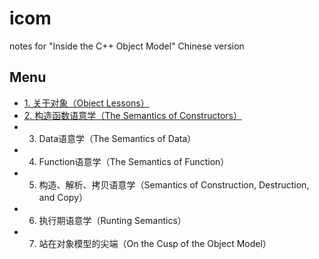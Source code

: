 # icom
notes for "Inside the C++ Object Model" Chinese version
## Menu
- [1. 关于对象（Object Lessons）](content/01.md)
- [2. 构造函数语意学（The Semantics of Constructors）](content/02.md)
- 3. Data语意学（The Semantics of Data）
- 4. Function语意学（The Semantics of Function）
- 5. 构造、解析、拷贝语意学（Semantics of Construction, Destruction, and Copy）
- 6. 执行期语意学（Runting Semantics）
- 7. 站在对象模型的尖端（On the Cusp of the Object Model）
